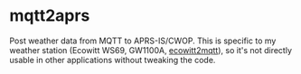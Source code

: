 # mqtt2aprs

Post weather data from MQTT to APRS-IS/CWOP. This is specific to my weather station (Ecowitt WS69, GW1100A, [ecowitt2mqtt](https://github.com/bachya/ecowitt2mqtt)), so it's not directly usable in other applications without tweaking the code.


